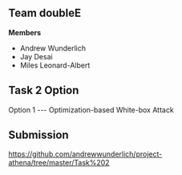 ## Team doubleE
**Members**
* Andrew Wunderlich
* Jay Desai
* Miles Leonard-Albert

## Task 2 Option
Option 1 --- Optimization-based White-box Attack

## Submission
https://github.com/andrewwunderlich/project-athena/tree/master/Task%202